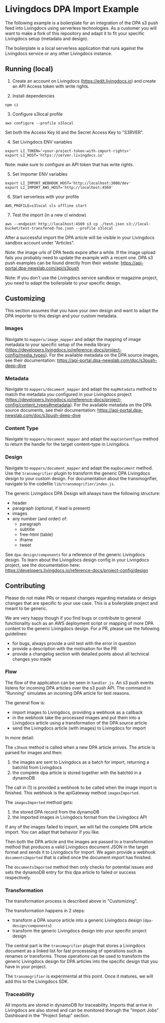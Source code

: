 # Livingdocs DPA Import Example

The following example is a boilerplate for an integration of the DPA s3 push feed into Livingdocs using serverless technologies.
As a customer you will want to make a fork of this repository and adapt it to fit your specific Livingdocs setup (metadata and design).

The boilerplate is a local serverless application that runs against the Livingdocs service or any other Livingdocs instance.


## Running (local)

1. Create an account on Livingdocs (https://edit.livingdocs.io) and create an API Access token with write rights.

2. Install dependencies
```
npm ci
```

3. Configure s3local profile
```
aws configure --profile s3local
```

Set both the Access Key Id and the Secret Access Key to "S3RVER".

4. Set Livingdocs ENV variables
```
export LI_TOKEN='<your-project-token-with-import-rights>'
export LI_HOST='https://server.livingdocs.io'
```

Note: make sure to configure an API token that has write rights.

5. Set Importer ENV variables

```
export LI_IMPORT_WEBHOOK_HOST='http://localhost:3000/dev'
export LI_IMPORT_AWS_HOST='http://localhost:4569'
```

6. Start serverless with your profile
```
AWS_PROFILE=s3local sls offline start
```

7. Test the import (in a new cl window)
```
aws --endpoint http://localhost:4569 s3 cp ./test.json s3://local-bucket/test-transfered-foo.json --profile s3local
```

After a successful import the DPA article will be visible in your Livingdocs sandbox account under "Articles".

Note: the image urls of DPA feeds expire after a while. If the image upload fails you probably need to update the example with a recent one. DPA s3 push examples can be found directly from their website: https://api-portal.dpa-newslab.com/api/s3push

Note: If you don't use the Livingdocs service sandbox or magazine project, you need to adapt the boilerplate to your specific design.

## Customizing

This section assumes that you have your own design and want to adapt the DPA importer to this design and your custom metadata.

### Images

Navigate to `mappers/image_mapper` and adapt the mapping of image metadata to your specific setup of the media library (https://developers.livingdocs.io/reference-docs/project-config/media_types).
For the available metadata on the DPA source images, see their documentation: https://api-portal.dpa-newslab.com/doc/s3push-deep-dive

### Metadata

Navigate to `mappers/document_mapper` and adapt the `mapMetadata` method to match the metadata you configured in your Livingdocs project (https://developers.livingdocs.io/reference-docs/project-config/content_types#metadata).
For the available metadata on the DPA source documents, see their documentation: https://api-portal.dpa-newslab.com/doc/s3push-deep-dive

### Content Type

Navigate to `mappers/document_mapper` and adapt the `mapContentType` method to return the handle for the target content-type in Livingdocs.

### Design

Navigate to `mappers/document_mapper` and adapt the `mapDocument` method. Use the `transmogrifier` plugin to transform the generic DPA Livingdocs design to your custom design. For documentation about the transmogrifier, navigate to the codefile `lib/transmogrifier/index.js`.

The generic Livingdocs DPA Design will always have the following structure:
- header
- paragraph (optional, if lead is present)
- images
- any number (and order) of:
  - paragraph
  - subtitle
  - free-html (table)
  - iframe
  - tweet

See `dpa-design/components` for a reference of the generic Livingdocs design.
To learn about the Livingdocs design config in your Livingdocs project, see the documentation here: https://developers.livingdocs.io/reference-docs/project-config/design

## Contributing

Please do not make PRs or request changes regarding metadata or design changes that are specific to your use case. This is a  boilerplate project and meant to be generic.

We are very happy though if you find bugs or contribute to general functionality such as an AWS deployment script or mapping of more DPA content to the generic Livingdocs design. For a PR, please use the following guidelines:
- for bugs, always provide a unit test with the error in question
- provide a description with the motivation for the PR
- provide a changelog section with detailed points about all technical changes you made


### Flow

The flow of the application can be seen in `handler.js`.
An s3 push events listens for incoming DPA articles over the s3 push API. The command in "Running" simulates an incoming DPA article for test reasons.

The general flow is:
- import images to Livingdocs, providing a webhook as a callback
- in the webhook take the processed images and put them into a Livingdocs article using a transformation of the DPA source article
- send the Livingdocs article (with images) to Livingdocs for import

In more detail:

The `s3hook` method is called when a new DPA article arrives. The article is parsed for images and then:
1. the images are sent to Livingdocs as a batch for import, returning a batchId from Livingdocs
2. the complete dpa article is stored together with the batchId in a dynamoDB

The call in (1) is provided a webhook to be called when the image import is finished. This webhook is the apiGateway method `imagesImported`.

The `imagesImported` method gets:
1. the stored DPA record from the dynamoDB
2. the imported images in Livingdocs format from the Livingdocs API

If any of the images failed to import, we will fail the complete DPA article import. You can adapt that behavior if you like.

Then both the DPA article and the images are passed to a transformation method that produces a valid Livingdocs document JSON in the target format and sends it to Livingdocs for import. We again provide a webhook `documentsImported` that is called once the document import has finished.

The `documentsImported` method then only checks for potential issues and sets the dynamoDB entry for this dpa article to failed or success respectively.

### Transformation

The transformation process is described above in "Customizing".

The transformation happens in 2 steps:
- transform a DPA source article into a generic Livingdocs design (`dpa-design/components`)
- transform the generic Livingdocs design into your specific project design

The central part is the `transmogrifier` plugin that stores a Livingdocs document as a linked list for fast processsing of operations such as renames or transforms. Those operations can be used to transform the generic Livingdocs design for DPA articles into the specific design that you have in your project.

The `transmogrifier` is experimental at this point. Once it matures, we will add this to the Livingdocs SDK.

### Traceability

All imports are stored in dynamoDB for traceability.
Imports that arrive in Livingdocs are also stored and can be monitored thorugh the "Import Jobs" Dashboard in the "Project Setup" section.

